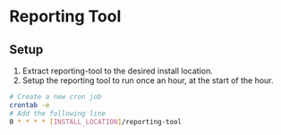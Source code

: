 # Reporting Tool

## Setup

1. Extract reporting-tool to the desired install location.
2. Setup the reporting tool to run once an hour, at the start of the hour.

```bash
# Create a new cron job
crontab -e
# Add the following line
0 * * * * [INSTALL_LOCATION]/reporting-tool
```
